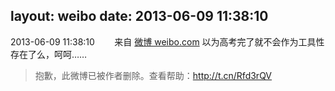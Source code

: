 layout: weibo
date: 2013-06-09 11:38:10
---
<meta name="referrer" content="no-referrer" />

2013-06-09 11:38:10  &nbsp;&nbsp;&nbsp;&nbsp;&nbsp;&nbsp; 来自 <a href="http://weibo.com/" rel="nofollow">微博 weibo.com</a>
以为高考完了就不会作为工具性存在了么，呵呵……
>  抱歉，此微博已被作者删除。查看帮助：http://t.cn/Rfd3rQV
